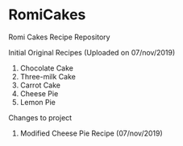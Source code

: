 # RomiCakes

Romi Cakes Recipe Repository

Initial Original Recipes (Uploaded on 07/nov/2019)
1. Chocolate Cake
2. Three-milk Cake
3. Carrot Cake
4. Cheese Pie
5. Lemon Pie

Changes to project
1. Modified Cheese Pie Recipe (07/nov/2019)
